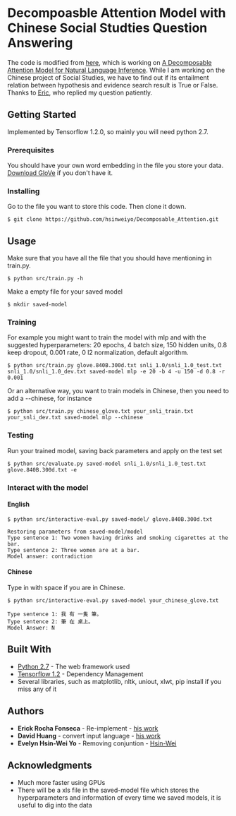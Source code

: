 # Decompoasble Attention Model with Chinese Social Studties Question Answering

The code is modified from [here](https://github.com/erickrf/multiffn-nli), which is working on [A Decomposable Attention Model for Natural Language Inference](https://arxiv.org/abs/1606.01933). While I am working on the Chinese project of Social Studies, we have to find out if its entailment relation between hypothesis and evidence search result is True or False. Thanks to [Eric](https://github.com/erickrf), who replied my question patiently.

## Getting Started

Implemented by Tensorflow 1.2.0, so mainly you will need python 2.7.

### Prerequisites

You should have your own word embedding in the file you store your data.
[Download GloVe](https://nlp.stanford.edu/projects/glove/) if you don't have it.

### Installing

Go to the file you want to store this code. Then clone it down.

```
$ git clone https://github.com/hsinweiyo/Decomposable_Attention.git
```

## Usage

Make sure that you have all the file that you should have mentioning in train.py.

```
$ python src/train.py -h
```

Make a empty file for your saved model

```
$ mkdir saved-model
```
### Training

For example you might want to train the model with mlp and with the suggested hyperparameters: 20 epochs, 4 batch size, 150 hidden units, 0.8 keep dropout, 0.001 rate, 0 l2 normalization, default algorithm.

```
$ python src/train.py glove.840B.300d.txt snli_1.0/snli_1.0_test.txt snli_1.0/snli_1.0_dev.txt saved-model mlp -e 20 -b 4 -u 150 -d 0.8 -r 0.001
```

Or an alternative way, you want to train models in Chinese, then you need to add a --chinese, for instance

```
$ python src/train.py chinese_glove.txt your_snli_train.txt your_snli_dev.txt saved-model mlp --chinese
```

### Testing 

Run your trained model, saving back parameters and apply on the test set

```
$ python src/evaluate.py saved-model snli_1.0/snli_1.0_test.txt glove.840B.300d.txt -e
```

### Interact with the model

#### English
```
$ python src/interactive-eval.py saved-model/ glove.840B.300d.txt

Restoring parameters from saved-model/model
Type sentence 1: Two women having drinks and smoking cigarettes at the bar. 
Type sentence 2: Three women are at a bar.
Model answer: contradiction
```

#### Chinese

Type in with space if you are in Chinese.

```
$ python src/interactive-eval.py saved-model your_chinese_glove.txt

Type sentence 1: 我 有 一隻 筆。
Type sentence 2: 筆 在 桌上。
Model Answer: N
``` 

## Built With

* [Python 2.7](http://www.dropwizard.io/1.0.2/docs/) - The web framework used
* [Tensorflow 1.2](https://maven.apache.org/) - Dependency Management
* Several libraries, such as matplotlib, nltk, uniout, xlwt, pip install if you miss any of it

## Authors

* **Erick Rocha Fonseca** - Re-implement - [his work](https://github.com/erickrf)
* **David Huang** - convert input language - [his work](https://github.com/chuangag)
* **Evelyn Hsin-Wei Yo** - Removing conjuntion - [Hsin-Wei](https://github.com/hsinweiyo) 

## Acknowledgments

* Much more faster using GPUs
* There will be a xls file in the saved-model file which stores the hyperparameters and information of every time we saved models, it is useful to dig into the data
